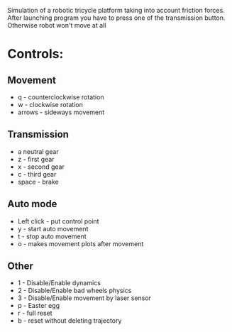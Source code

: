 Simulation of a robotic tricycle platform taking into account friction forces. After launching program you have to press one of the transmission button. Otherwise robot won't move at all
# Controls:
## Movement
- q - counterclockwise rotation
- w - clockwise rotation
- arrows - sideways movement
## Transmission
- a neutral gear
- z - first gear
- x - second gear
- c - third gear
- space - brake
## Auto mode
- Left click - put control point
- y - start auto movement
- t - stop auto movement
- o - makes movement plots after movement

## Other
- 1 - Disable/Enable dynamics
- 2 - Disable/Enable bad wheels physics
- 3 - Disable/Enable movement by laser sensor
- p - Easter egg
- r - full reset
- b - reset without deleting trajectory